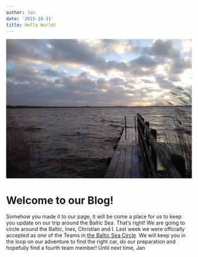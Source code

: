 ```yaml
---
author: Jan
date: '2015-10-11'
title: Hello World!
---
```


![Image](./images/1.jpg)

# Welcome to our Blog!
Somehow you made it to our page, it will be come a place for us to keep you
update on our trip around the Baltic Sea. That’s right! We are going to circle
around the Baltic, Ines, Christian and I.
Last week we were officially accepted as one of the Teams in [the Baltic Sea Circle](http://balticrally.superlative-adventure.com/) 
We will keep you in the loop on our adventure to find the right car, do our
preparation and hopefully find a fourth team member!
Until next time,
Jan
